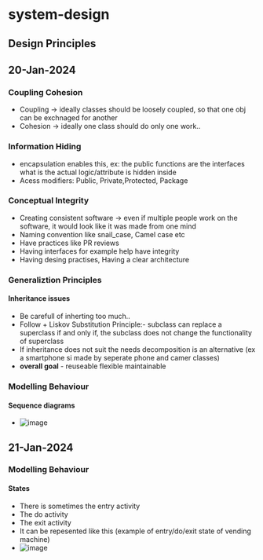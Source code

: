 # system-design

## Design Principles

## 20-Jan-2024
### Coupling Cohesion
* Coupling -> ideally classes should be loosely coupled, so that one obj can be exchnaged for another
* Cohesion -> ideally one class should do only one work..

 ### Information Hiding
 * encapsulation enables this, ex: the public functions are the interfaces what is the actual logic/attribute is hidden inside
 *  Acess modifiers: Public, Private,Protected, Package

 ### Conceptual Integrity
 * Creating consistent software -> even if multiple people work on the software, it would look like it was made from one mind
 * Naming convention like snail_case, Camel case etc
 * Have practices like PR reviews
 * Having interfaces for example help have integrity
 * Having desing practises, Having a clear architecture

 ### Generaliztion Principles
 #### Inheritance issues
 * Be carefull of inherting too much..
 * Follow + Liskov Substitution Principle:- subclass can replace a superclass if and only if, the subclass does not change the functionality of superclass
 * If inheritance does not suit the needs decomposition is an alternative (ex a smartphone si made by seperate phone and camer classes)
 * **overall goal** - reuseable flexible maintainable
  
 ### Modelling Behaviour
  #### Sequence diagrams
 * ![image](https://github.com/ronitwilson/system-design/assets/9934360/4ca9d520-d874-4de8-85d2-e8a29c26cd3c)

## 21-Jan-2024
### Modelling Behaviour
#### States
 * There is sometimes the entry activity
 * The do activity
 * The exit activity
 * It can be repesented like this (example of entry/do/exit state of vending machine)
  * ![image](https://github.com/ronitwilson/system-design/assets/9934360/094da18b-c1ce-4ddb-8a84-ca66a8c1f413)
